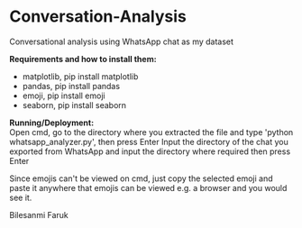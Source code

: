 # Conversation-Analysis
Conversational analysis using WhatsApp chat as my dataset<br />

<b>Requirements and how to install them:</b> <br />
<ul>
<li>matplotlib, pip install matplotlib</li>
<li>pandas, pip install pandas</li>
<li>emoji, pip install emoji</li>
<li>seaborn, pip install seaborn</li>
</ul>

<b>Running/Deployment:</b> <br />
Open cmd, go to the directory where you extracted the file and type 'python whatsapp_analyzer.py', then press Enter
Input the directory of the chat you exported from WhatsApp and input the directory where required then press Enter

Since emojis can't be viewed on cmd, just copy the selected emoji and paste it anywhere that emojis can be viewed e.g. a browser and you would see it.

Bilesanmi Faruk
